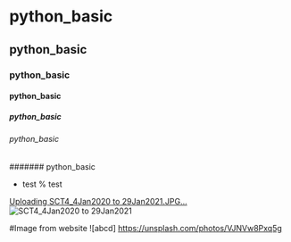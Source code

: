 # python_basic
## python_basic
### python_basic
#### python_basic
##### python_basic
###### python_basic
####### python_basic
* test
% test



[Uploading SCT4_4Jan2020 to 29Jan2021.JPG…]()
![SCT4_4Jan2020 to 29Jan2021](https://user-images.githubusercontent.com/77041346/103737793-e2938080-502d-11eb-9496-a06d10f54d36.JPG)


#Image from website
![abcd]
https://unsplash.com/photos/VJNVw8Pxq5g
